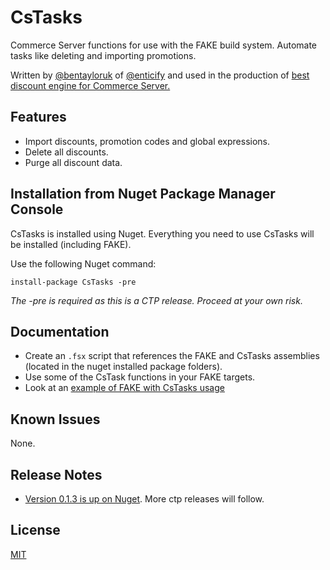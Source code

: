 # CsTasks

Commerce Server functions for use with the FAKE build system.  Automate tasks like deleting and importing promotions.

Written by [@bentayloruk](http://twitter.com/bentayloruk) of [@enticify](http://twitter.com/enticify) and used in the production of [best discount engine for Commerce Server.](http://www.enticify.com/)

## Features

* Import discounts, promotion codes and global expressions.
* Delete all discounts.
* Purge all discount data.

## Installation from Nuget Package Manager Console

CsTasks is installed using Nuget.  Everything you need to use CsTasks will be installed (including FAKE).

Use the following Nuget command:  

`install-package CsTasks -pre` 

*The -pre is required as this is a CTP release.  Proceed at your own risk.*

## Documentation

* Create an `.fsx` script that references the FAKE and CsTasks assemblies (located in the nuget installed package folders).  
* Use some of the CsTask functions in your FAKE targets.
* Look at an [example of FAKE with CsTasks usage](https://github.com/enticify/CsTasks/blob/master/src/Enticify.CsTasks/ResetDiscounts.fsx)

## Known Issues

None.

## Release Notes

* [Version 0.1.3 is up on Nuget](http://nuget.org/packages/CsTasks).  More ctp releases will follow.

## License

[MIT](https://github.com/enticify/CsSpy/blob/master/LICENSE.md)
